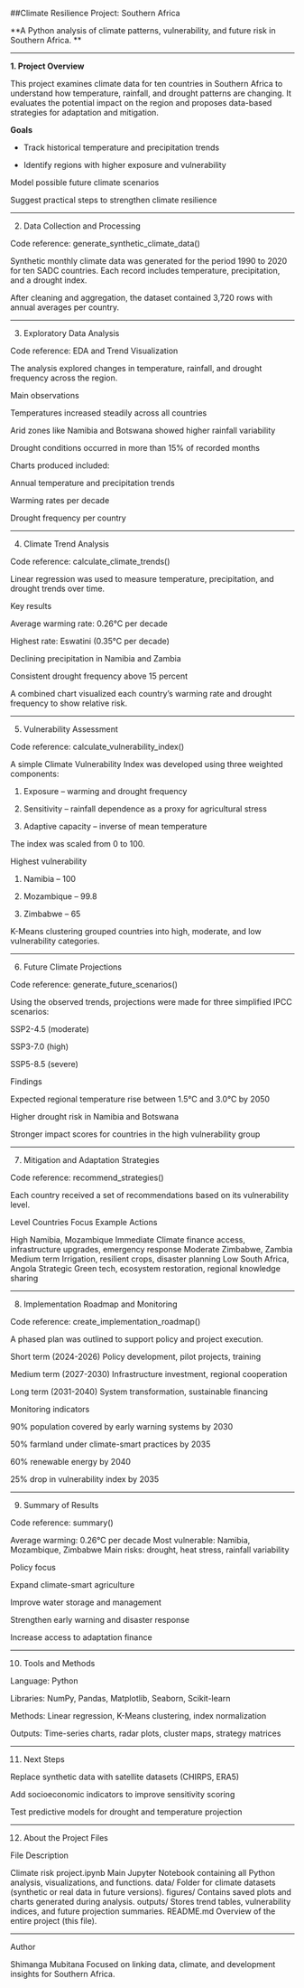 ##Climate Resilience Project: Southern Africa

**A Python analysis of climate patterns, vulnerability, and future risk in Southern Africa.
**

---

**1. Project Overview**

This project examines climate data for ten countries in Southern Africa to understand how temperature, rainfall, and drought patterns are changing.
It evaluates the potential impact on the region and proposes data-based strategies for adaptation and mitigation.

**Goals**

- Track historical temperature and precipitation trends

- Identify regions with higher exposure and vulnerability

Model possible future climate scenarios

Suggest practical steps to strengthen climate resilience



---

2. Data Collection and Processing

Code reference: generate_synthetic_climate_data()

Synthetic monthly climate data was generated for the period 1990 to 2020 for ten SADC countries.
Each record includes temperature, precipitation, and a drought index.

After cleaning and aggregation, the dataset contained 3,720 rows with annual averages per country.


---

3. Exploratory Data Analysis

Code reference: EDA and Trend Visualization

The analysis explored changes in temperature, rainfall, and drought frequency across the region.

Main observations

Temperatures increased steadily across all countries

Arid zones like Namibia and Botswana showed higher rainfall variability

Drought conditions occurred in more than 15% of recorded months


Charts produced included:

Annual temperature and precipitation trends

Warming rates per decade

Drought frequency per country



---

4. Climate Trend Analysis

Code reference: calculate_climate_trends()

Linear regression was used to measure temperature, precipitation, and drought trends over time.

Key results

Average warming rate: 0.26°C per decade

Highest rate: Eswatini (0.35°C per decade)

Declining precipitation in Namibia and Zambia

Consistent drought frequency above 15 percent


A combined chart visualized each country’s warming rate and drought frequency to show relative risk.


---

5. Vulnerability Assessment

Code reference: calculate_vulnerability_index()

A simple Climate Vulnerability Index was developed using three weighted components:

1. Exposure – warming and drought frequency


2. Sensitivity – rainfall dependence as a proxy for agricultural stress


3. Adaptive capacity – inverse of mean temperature



The index was scaled from 0 to 100.

Highest vulnerability

1. Namibia – 100


2. Mozambique – 99.8


3. Zimbabwe – 65



K-Means clustering grouped countries into high, moderate, and low vulnerability categories.


---

6. Future Climate Projections

Code reference: generate_future_scenarios()

Using the observed trends, projections were made for three simplified IPCC scenarios:

SSP2-4.5 (moderate)

SSP3-7.0 (high)

SSP5-8.5 (severe)


Findings

Expected regional temperature rise between 1.5°C and 3.0°C by 2050

Higher drought risk in Namibia and Botswana

Stronger impact scores for countries in the high vulnerability group



---

7. Mitigation and Adaptation Strategies

Code reference: recommend_strategies()

Each country received a set of recommendations based on its vulnerability level.

Level	Countries	Focus	Example Actions

High	Namibia, Mozambique	Immediate	Climate finance access, infrastructure upgrades, emergency response
Moderate	Zimbabwe, Zambia	Medium term	Irrigation, resilient crops, disaster planning
Low	South Africa, Angola	Strategic	Green tech, ecosystem restoration, regional knowledge sharing



---

8. Implementation Roadmap and Monitoring

Code reference: create_implementation_roadmap()

A phased plan was outlined to support policy and project execution.

Short term (2024-2026)
Policy development, pilot projects, training

Medium term (2027-2030)
Infrastructure investment, regional cooperation

Long term (2031-2040)
System transformation, sustainable financing

Monitoring indicators

90% population covered by early warning systems by 2030

50% farmland under climate-smart practices by 2035

60% renewable energy by 2040

25% drop in vulnerability index by 2035



---

9. Summary of Results

Code reference: summary()

Average warming: 0.26°C per decade
Most vulnerable: Namibia, Mozambique, Zimbabwe
Main risks: drought, heat stress, rainfall variability

Policy focus

Expand climate-smart agriculture

Improve water storage and management

Strengthen early warning and disaster response

Increase access to adaptation finance



---

10. Tools and Methods

Language: Python

Libraries: NumPy, Pandas, Matplotlib, Seaborn, Scikit-learn

Methods: Linear regression, K-Means clustering, index normalization

Outputs: Time-series charts, radar plots, cluster maps, strategy matrices



---

11. Next Steps

Replace synthetic data with satellite datasets (CHIRPS, ERA5)

Add socioeconomic indicators to improve sensitivity scoring

Test predictive models for drought and temperature projection



---

12. About the Project Files

File	Description

Climate risk project.ipynb	Main Jupyter Notebook containing all Python analysis, visualizations, and functions.
data/	Folder for climate datasets (synthetic or real data in future versions).
figures/	Contains saved plots and charts generated during analysis.
outputs/	Stores trend tables, vulnerability indices, and future projection summaries.
README.md	Overview of the entire project (this file).



---

Author

Shimanga Mubitana
Focused on linking data, climate, and development insights for Southern Africa.


